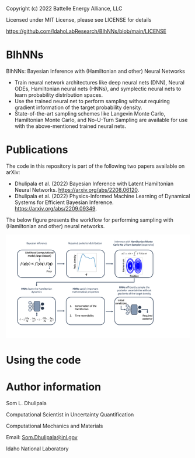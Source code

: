 Copyright (c) 2022 Battelle Energy Alliance, LLC

Licensed under MIT License, please see LICENSE for details

https://github.com/IdahoLabResearch/BIhNNs/blob/main/LICENSE

# BIhNNs

BIhNNs: Bayesian Inference with (Hamiltonian and other) Neural Networks

* Train neural network architectures like deep neural nets (DNN), Neural ODEs, Hamiltonian neural nets (HNNs), and symplectic neural nets to learn probability distribution spaces.
* Use the trained neural net to perform sampling without requiring gradient information of the target probability density.
* State-of-the-art sampling schemes like Langevin Monte Carlo, Hamiltonian Monte Carlo, and No-U-Turn Sampling are available for use with the above-mentioned trained neural nets.

# Publications

The code in this repository is part of the following two papers available on arXiv:

* Dhulipala et al. (2022) Bayesian Inference with Latent Hamiltonian Neural Networks. https://arxiv.org/abs/2208.06120.
* Dhulipala et al. (2022) Physics-Informed Machine Learning of Dynamical Systems for Efficient Bayesian Inference. https://arxiv.org/abs/2209.09349.

The below figure presents the workflow for performing sampling with (Hamiltonian and other) neural networks.

![Figure](Schematic.png)

# Using the code



# Author information

Som L. Dhulipala 

Computational Scientist in Uncertainty Quantification

Computational Mechanics and Materials

Email: Som.Dhulipala@inl.gov 

Idaho National Laboratory